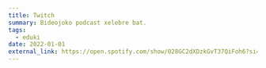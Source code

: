 ```yaml
---
title: Twitch
summary: Bideojoko podcast xelebre bat.
tags:
  - eduki
date: 2022-01-01
external_link: https://open.spotify.com/show/028GC2dXDzkGvT37QiFoh6?si=23273348ee9243b5
---
```

